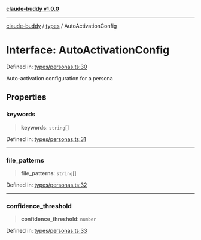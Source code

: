 [**claude-buddy v1.0.0**](../../README.md)

***

[claude-buddy](../../modules.md) / [types](../README.md) / AutoActivationConfig

# Interface: AutoActivationConfig

Defined in: [types/personas.ts:30](https://github.com/gsetsero/assistant-integration/blob/911ddf7680199ad668404c191ed66335473fdc65/claude-buddy/src/types/personas.ts#L30)

Auto-activation configuration for a persona

## Properties

### keywords

> **keywords**: `string`[]

Defined in: [types/personas.ts:31](https://github.com/gsetsero/assistant-integration/blob/911ddf7680199ad668404c191ed66335473fdc65/claude-buddy/src/types/personas.ts#L31)

***

### file\_patterns

> **file\_patterns**: `string`[]

Defined in: [types/personas.ts:32](https://github.com/gsetsero/assistant-integration/blob/911ddf7680199ad668404c191ed66335473fdc65/claude-buddy/src/types/personas.ts#L32)

***

### confidence\_threshold

> **confidence\_threshold**: `number`

Defined in: [types/personas.ts:33](https://github.com/gsetsero/assistant-integration/blob/911ddf7680199ad668404c191ed66335473fdc65/claude-buddy/src/types/personas.ts#L33)
